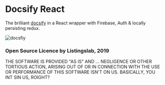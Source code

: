 
# Docsify React

The brilliant [docsify](https://docsify.js.org) in a React wrapper with Firebase, Auth & locally persisting redux.

![docsfiy](https://firebasestorage.googleapis.com/v0/b/docsify-react.appspot.com/o/docsify.jpg?alt=media&token=c1c0524c-8fbe-431a-9fdb-5a3c5b038313)

### Open Source Licence by Listingslab, 2019

THE SOFTWARE IS PROVIDED "AS IS" AND ... NEGLIGENCE OR OTHER TORTIOUS ACTION, ARISING OUT OF OR IN CONNECTION WITH THE USE OR PERFORMANCE OF THIS SOFTWARE ISN'T ON US. BASICALLY, YOU INT SIN US, ROIGHT?